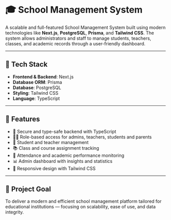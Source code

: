 # 🎓 School Management System

A scalable and full-featured School Management System built using modern technologies like **Next.js**, **PostgreSQL**, **Prisma**, and **Tailwind CSS**. The system allows administrators and staff to manage students, teachers, classes, and academic records through a user-friendly dashboard.

---

## 🚀 Tech Stack

- **Frontend & Backend**: Next.js  
- **Database ORM**: Prisma  
- **Database**: PostgreSQL  
- **Styling**: Tailwind CSS  
- **Language**: TypeScript  

---

## 🔑 Features

- 🔐 Secure and type-safe backend with TypeScript  
- 🧑‍🏫 Role-based access for admins, teachers, students and parents
- 🏫 Student and teacher management  
- 📚 Class and course assignment tracking  
- 📅 Attendance and academic performance monitoring  
- 📊 Admin dashboard with insights and statistics  
- 🎨 Responsive design with Tailwind CSS  

---

## 📌 Project Goal

To deliver a modern and efficient school management platform tailored for educational institutions — focusing on scalability, ease of use, and data integrity.
